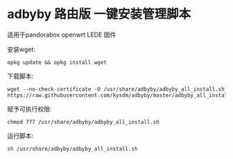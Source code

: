 # adbyby 路由版 一键安装管理脚本

适用于pandorabox openwrt LEDE 固件

安装wget:

    opkg update && opkg install wget

下载脚本:

    wget --no-check-certificate -O /usr/share/adbyby/adbyby_all_install.sh https://raw.githubusercontent.com/kysdm/adbyby/master/adbyby_all_install.sh

赋予可执行权限:    

    chmod 777 /usr/share/adbyby/adbyby_all_install.sh

运行脚本:

    sh /usr/share/adbyby/adbyby_all_install.sh